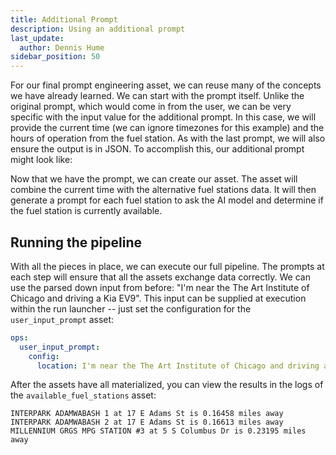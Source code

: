 ```yaml
---
title: Additional Prompt
description: Using an additional prompt
last_update:
  author: Dennis Hume
sidebar_position: 50
---
```


For our final prompt engineering asset, we can reuse many of the concepts we have already learned. We can start with the prompt itself. Unlike the original prompt, which would come in from the user, we can be very specific with the input value for the additional prompt. In this case, we will provide the current time (we can ignore timezones for this example) and the hours of operation from the fuel station. As with the last prompt, we will also ensure the output is in JSON. To accomplish this, our additional prompt might look like:

<CodeExample
  path="docs_projects/project_prompt_eng/project_prompt_eng/defs/assets.py"
  language="python"
  startAfter="start_fuel_station_prompt"
  endBefore="end_fuel_station_prompt"
/>

Now that we have the prompt, we can create our asset. The asset will combine the current time with the alternative fuel stations data. It will then generate a prompt for each fuel station to ask the AI model and determine if the fuel station is currently available.

<CodeExample
  path="docs_projects/project_prompt_eng/project_prompt_eng/defs/assets.py"
  language="python"
  startAfter="start_available_fuel_stations"
  endBefore="end_available_fuel_stations"
/>

## Running the pipeline

With all the pieces in place, we can execute our full pipeline. The prompts at each step will ensure that all the assets exchange data correctly. We can use the parsed down input from before: "I'm near the The Art Institute of Chicago and driving a Kia EV9". This input can be supplied at execution within the run launcher -- just set the configuration for the `user_input_prompt` asset:

```yaml
ops:
  user_input_prompt:
    config:
      location: I'm near the The Art Institute of Chicago and driving a Kia EV9
```

After the assets have all materialized, you can view the results in the logs of the `available_fuel_stations` asset:

```
INTERPARK ADAMWABASH 1 at 17 E Adams St is 0.16458 miles away
INTERPARK ADAMWABASH 2 at 17 E Adams St is 0.16613 miles away
MILLENNIUM GRGS MPG STATION #3 at 5 S Columbus Dr is 0.23195 miles away
```
